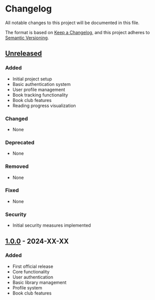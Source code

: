 # Changelog

All notable changes to this project will be documented in this file.

The format is based on [Keep a Changelog](https://keepachangelog.com/en/1.0.0/),
and this project adheres to [Semantic Versioning](https://semver.org/spec/v2.0.0.html).

## [Unreleased]

### Added
- Initial project setup
- Basic authentication system
- User profile management
- Book tracking functionality
- Book club features
- Reading progress visualization

### Changed
- None

### Deprecated
- None

### Removed
- None

### Fixed
- None

### Security
- Initial security measures implemented

## [1.0.0] - 2024-XX-XX

### Added
- First official release
- Core functionality
- User authentication
- Basic library management
- Profile system
- Book club features

[Unreleased]: https://github.com/anxielray/LibraryApplication/compare/v1.0.0...HEAD
[1.0.0]: https://github.com/anxielray/LibraryApplication/releases/tag/v1.0.0 